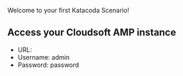 Welcome to your first Katacoda Scenario!

## Access your Cloudsoft AMP instance

* URL: 
* Username: admin
* Password: password

